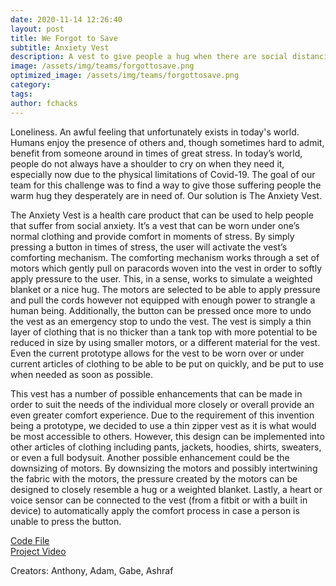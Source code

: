 ```yaml
---
date: 2020-11-14 12:26:40
layout: post
title: We Forgot to Save
subtitle: Anxiety Vest
description: A vest to give people a hug when there are social distancing restrictions.
image: /assets/img/teams/forgottosave.png
optimized_image: /assets/img/teams/forgottosave.png
category:
tags:
author: fchacks
---
```


Loneliness. An awful feeling that unfortunately exists in today's world. Humans enjoy the presence of others and, though sometimes hard to admit, benefit from someone around in times of great stress. In today’s world, people do not always have a shoulder to cry on when they need it, especially now due to the physical limitations of Covid-19. The goal of our team for this challenge was to find a way to give those suffering people the warm hug they desperately are in need of. Our solution is The Anxiety Vest.

The Anxiety Vest is a health care product that can be used to help people that suffer from social anxiety. It’s a vest that can be worn under one’s normal clothing and provide comfort in moments of stress. By simply pressing a button in times of stress, the user will activate the vest’s comforting mechanism. The comforting mechanism works through a set of motors which gently pull on paracords woven into the vest in order to softly apply pressure to the user. This, in a sense, works to simulate a weighted blanket or a nice hug. The motors are selected to be able to apply pressure and pull the cords however not equipped with enough power to strangle a human being. Additionally, the button can be pressed once more to undo the vest as an emergency stop to undo the vest. The vest is simply a thin layer of clothing that is no thicker than a tank top with more potential to be reduced in size by using smaller motors, or a different material for the vest. Even the current prototype allows for the vest to be worn over or under current articles of clothing to be able to be put on quickly, and be put to use when needed as soon as possible.

This vest has a number of possible enhancements that can be made in order to suit the needs of the individual more closely or overall provide an even greater comfort experience. Due to the requirement of this invention being a prototype, we decided to use a thin zipper vest as it is what would be most accessible to others. However, this design can be implemented into other articles of clothing including pants, jackets, hoodies, shirts, sweaters, or even a full bodysuit. Another possible enhancement could be the downsizing of motors. By downsizing the motors and possibly intertwining the fabric with the motors, the pressure created by the motors can be designed to closely resemble a hug or a weighted blanket. Lastly, a heart or voice sensor can be connected to the vest (from a fitbit or with a built in device) to automatically apply the comfort process in case a person is unable to press the button.

<a href="https://docs.google.com/document/d/1juyg6VcaIjpuTBOO30LgkUpSBpyNj5bPmW-I4lRuALQ/edit">Code File</a><br>
<a href="https://photos.app.goo.gl/6EEUdDRiry61F2Kp6">Project Video</a>

Creators: Anthony, Adam, Gabe, Ashraf
